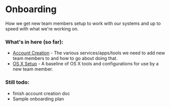 # Onboarding

How we get new team members setup to work with our systems and up to speed with what we're working on.

### What's in here (so far):
-  [Account Creation](/staffing/onboarding/accounts.md) - The various services/apps/tools we need to add new team members to and how to go about doing that.
-  [OS X Setup](/staffing/onboarding/os-x-setup.md) - A baseline of OS X tools and configurations for use by a new team member.

### Still todo:
-  finish account creation doc
-  Sample onboarding plan
